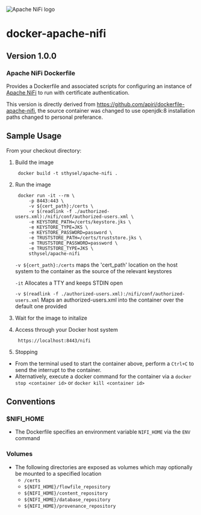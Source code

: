 ![Apache NiFi logo](http://nifi.apache.org/images/niFi-logo-horizontal.png "Apache NiFi")
# docker-apache-nifi
## Version 1.0.0

### Apache NiFi Dockerfile

Provides a Dockerfile and associated scripts for configuring an instance of [Apache NiFi](http://nifi.apache.org) to run with certificate authentication.  

This version is directly derived from https://github.com/apiri/dockerfile-apache-nifi, the source container was changed to use openjdk:8 
installation paths changed to personal preferance.

## Sample Usage

From your checkout directory:
		
1. Build the image

        docker build -t sthysel/apache-nifi .
		
2. Run the image 

		docker run -it --rm \
	   	 	-p 8443:443 \
	    	-v ${cert_path}:/certs \
	    	-v $(readlink -f ./authorized-users.xml):/nifi/conf/authorized-users.xml \
	    	-e KEYSTORE_PATH=/certs/keystore.jks \
	    	-e KEYSTORE_TYPE=JKS \
	    	-e KEYSTORE_PASSWORD=password \
	    	-e TRUSTSTORE_PATH=/certs/truststore.jks \
	    	-e TRUSTSTORE_PASSWORD=password \
	    	-e TRUSTSTORE_TYPE=JKS \
	    	sthysel/apache-nifi

	`-v ${cert_path}:/certs` 
	maps the 'cert_path' location on the host system to the container as the source of the relevant keystores

	`-it` Allocates a TTY and keeps STDIN open

	`-v $(readlink -f ./authorized-users.xml):/nifi/conf/authorized-users.xml` Maps an authorized-users.xml into the container over the default one provided

3. Wait for the image to initalize
		
4. Access through your Docker host system
 	
		https://localhost:8443/nifi
		
5. Stopping
		
* From the terminal used to start the container above, perform a `Ctrl+C` to send the interrupt to the container.
* Alternatively, execute a docker command for the container via a `docker stop <container id>` or `docker kill <container id>`

		
## Conventions
### $NIFI_HOME
- The Dockerfile specifies an environment variable `NIFI_HOME` via the `ENV` command

### Volumes
- The following directories are exposed as volumes which may optionally be mounted to a specified location
	- `/certs`
	- `${NIFI_HOME}/flowfile_repository`
	- `${NIFI_HOME}/content_repository`
	- `${NIFI_HOME}/database_repository`
	- `${NIFI_HOME}/provenance_repository`
